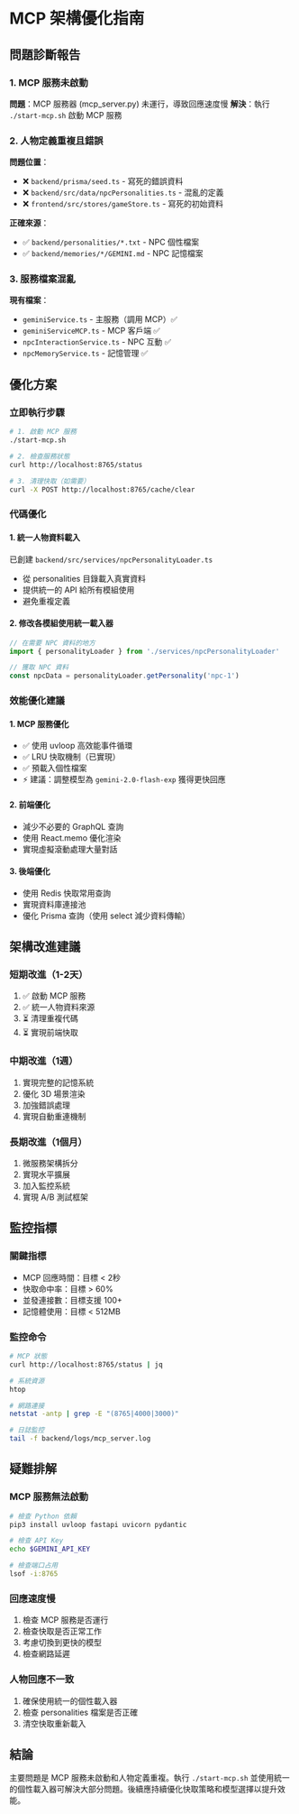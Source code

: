 # MCP 架構優化指南

## 問題診斷報告

### 1. MCP 服務未啟動
**問題**：MCP 服務器 (mcp_server.py) 未運行，導致回應速度慢
**解決**：執行 `./start-mcp.sh` 啟動 MCP 服務

### 2. 人物定義重複且錯誤
**問題位置**：
- ❌ `backend/prisma/seed.ts` - 寫死的錯誤資料
- ❌ `backend/src/data/npcPersonalities.ts` - 混亂的定義
- ❌ `frontend/src/stores/gameStore.ts` - 寫死的初始資料

**正確來源**：
- ✅ `backend/personalities/*.txt` - NPC 個性檔案
- ✅ `backend/memories/*/GEMINI.md` - NPC 記憶檔案

### 3. 服務檔案混亂
**現有檔案**：
- `geminiService.ts` - 主服務（調用 MCP）✅
- `geminiServiceMCP.ts` - MCP 客戶端 ✅
- `npcInteractionService.ts` - NPC 互動 ✅
- `npcMemoryService.ts` - 記憶管理 ✅

## 優化方案

### 立即執行步驟

```bash
# 1. 啟動 MCP 服務
./start-mcp.sh

# 2. 檢查服務狀態
curl http://localhost:8765/status

# 3. 清理快取（如需要）
curl -X POST http://localhost:8765/cache/clear
```

### 代碼優化

#### 1. 統一人物資料載入
已創建 `backend/src/services/npcPersonalityLoader.ts`
- 從 personalities 目錄載入真實資料
- 提供統一的 API 給所有模組使用
- 避免重複定義

#### 2. 修改各模組使用統一載入器

```typescript
// 在需要 NPC 資料的地方
import { personalityLoader } from './services/npcPersonalityLoader'

// 獲取 NPC 資料
const npcData = personalityLoader.getPersonality('npc-1')
```

### 效能優化建議

#### 1. MCP 服務優化
- ✅ 使用 uvloop 高效能事件循環
- ✅ LRU 快取機制（已實現）
- ✅ 預載入個性檔案
- ⚡ 建議：調整模型為 `gemini-2.0-flash-exp` 獲得更快回應

#### 2. 前端優化
- 減少不必要的 GraphQL 查詢
- 使用 React.memo 優化渲染
- 實現虛擬滾動處理大量對話

#### 3. 後端優化
- 使用 Redis 快取常用查詢
- 實現資料庫連接池
- 優化 Prisma 查詢（使用 select 減少資料傳輸）

## 架構改進建議

### 短期改進（1-2天）
1. ✅ 啟動 MCP 服務
2. ✅ 統一人物資料來源
3. ⏳ 清理重複代碼
4. ⏳ 實現前端快取

### 中期改進（1週）
1. 實現完整的記憶系統
2. 優化 3D 場景渲染
3. 加強錯誤處理
4. 實現自動重連機制

### 長期改進（1個月）
1. 微服務架構拆分
2. 實現水平擴展
3. 加入監控系統
4. 實現 A/B 測試框架

## 監控指標

### 關鍵指標
- MCP 回應時間：目標 < 2秒
- 快取命中率：目標 > 60%
- 並發連接數：目標支援 100+
- 記憶體使用：目標 < 512MB

### 監控命令
```bash
# MCP 狀態
curl http://localhost:8765/status | jq

# 系統資源
htop

# 網路連接
netstat -antp | grep -E "(8765|4000|3000)"

# 日誌監控
tail -f backend/logs/mcp_server.log
```

## 疑難排解

### MCP 服務無法啟動
```bash
# 檢查 Python 依賴
pip3 install uvloop fastapi uvicorn pydantic

# 檢查 API Key
echo $GEMINI_API_KEY

# 檢查端口占用
lsof -i:8765
```

### 回應速度慢
1. 檢查 MCP 服務是否運行
2. 檢查快取是否正常工作
3. 考慮切換到更快的模型
4. 檢查網路延遲

### 人物回應不一致
1. 確保使用統一的個性載入器
2. 檢查 personalities 檔案是否正確
3. 清空快取重新載入

## 結論

主要問題是 MCP 服務未啟動和人物定義重複。執行 `./start-mcp.sh` 並使用統一的個性載入器可解決大部分問題。後續應持續優化快取策略和模型選擇以提升效能。